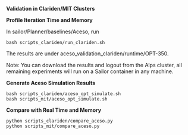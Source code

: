 **Validation in Clariden/MIT Clusters**

**Profile Iteration Time and Memory**

In sailor/Planner/baselines/Aceso, run
```
bash scripts_clariden/run_clariden.sh
```

The results are under aceso_validation_clariden/runtime/OPT-350. 
 
Note: You can download the results and logout from the Alps cluster, all remaining experiments will run on a Sailor container in any machine.



**Generate Aceso Simulation Results**
```
bash scripts_clariden/aceso_opt_simulate.sh
bash scripts_mit/aceso_opt_simulate.sh
```

**Compare with Real Time and Memory**
```
python scripts_clariden/compare_aceso.py 
python scripts_mit/compare_aceso.py 
```
